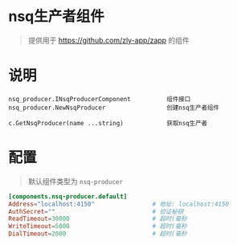
# nsq生产者组件

> 提供用于 https://github.com/zly-app/zapp 的组件

# 说明

```text
nsq_producer.INsqProducerComponent          组件接口
nsq_producer.NewNsqProducer                 创建nsq生产者组件

c.GetNsqProducer(name ...string)            获取nsq生产者
```

# 配置

> 默认组件类型为 `nsq-producer`

```toml
[components.nsq-producer.default]
Address="localhost:4150"                # 地址: localhost:4150
AuthSecret=""                           # 验证秘钥
ReadTimeout=30000                       # 超时(毫秒
WriteTimeout=5000                       # 超时(毫秒
DialTimeout=2000                        # 超时(毫秒
```
